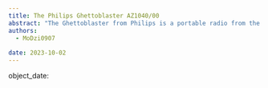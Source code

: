 ```yaml
---
title: The Philips Ghettoblaster AZ1040/00
abstract: "The Ghettoblaster from Philips is a portable radio from the 1995s."
authors:
  - MoDzi0907
    
date: 2023-10-02
---
```


object_date: 

